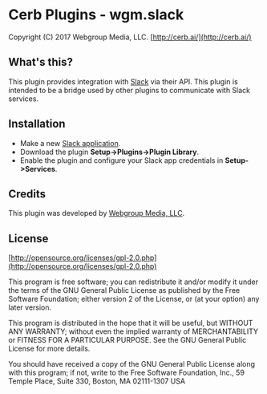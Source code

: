 Cerb Plugins - wgm.slack
===========================================
Copyright (C) 2017 Webgroup Media, LLC.
[http://cerb.ai/](http://cerb.ai/)

What's this?
------------
This plugin provides integration with [Slack](https://www.slack.com/) via their API. This plugin is intended to be a bridge used by other plugins to communicate with Slack services.

Installation
------------
* Make a new [Slack application](https://api.slack.com/apps).
* Download the plugin **Setup->Plugins->Plugin Library**.
* Enable the plugin and configure your Slack app credentials in **Setup->Services**.

Credits
-------
This plugin was developed by [Webgroup Media, LLC](https://cerb.ai/).

License
-------

[http://opensource.org/licenses/gpl-2.0.php](http://opensource.org/licenses/gpl-2.0.php)  

This program is free software; you can redistribute it and/or modify it under the terms of the GNU General Public License as published by the Free Software Foundation; either version 2 of the License, or (at your option) any later version.

This program is distributed in the hope that it will be useful, but WITHOUT ANY WARRANTY; without even the implied warranty of MERCHANTABILITY or FITNESS FOR A PARTICULAR PURPOSE. See the GNU General Public License for more details.

You should have received a copy of the GNU General Public License along with this program; if not, write to the Free Software Foundation, Inc., 59 Temple Place, Suite 330, Boston, MA 02111-1307 USA
